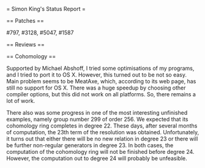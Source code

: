 = Simon King's Status Report =

== Patches ==

 #797, #3128, #5047, #1587

== Reviews ==

== Cohomology ==

  Supported by Michael Abshoff, I tried some optimisations of my programs, and I tried to port it to OS X. However, this turned out to be not so easy. 
  Main problem seems to be MeatAxe, which, according to its web page, has still no support for OS X. 
  There was a huge speedup by choosing other compiler options, but this did not work on all platforms. So, there remains a lot of work.

  There also was some progress in one of the most interesting unfinished examples, namely group number 299 of order 256. We expected that its cohomology ring completes in degree 22. 
 These days, after several months of computation, the 23th term of the resolution was obtained. Unfortunately, it turns out that either there will be no new relation in degree 23 or there will be further non-regular generators in degree 23. In both cases, the computation of the cohomology ring will not be finished before degree 24. However, the computation out to degree 24 will probably be unfeasible.
